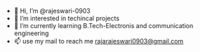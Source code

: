 - 👋 Hi, I’m @rajeswari-0903
- 👀 I’m interested in techincal projects
- 🌱 I’m currently learning B.Tech-Electronis and communication engineering 
- 📫 use my mail to reach me rajarajeswari0903@gmail.com

<!---
rajeswari-0903/rajeswari-0903 is a ✨ special ✨ repository because its `README.md` (this file) appears on your GitHub profile.
You can click the Preview link to take a look at your changes.
--->
